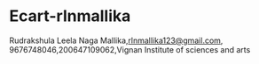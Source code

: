 # Ecart-rlnmallika
Rudrakshula Leela Naga Mallika,rlnmallika123@gmail.com, 9676748046,200647109062,Vignan Institute of sciences and arts
